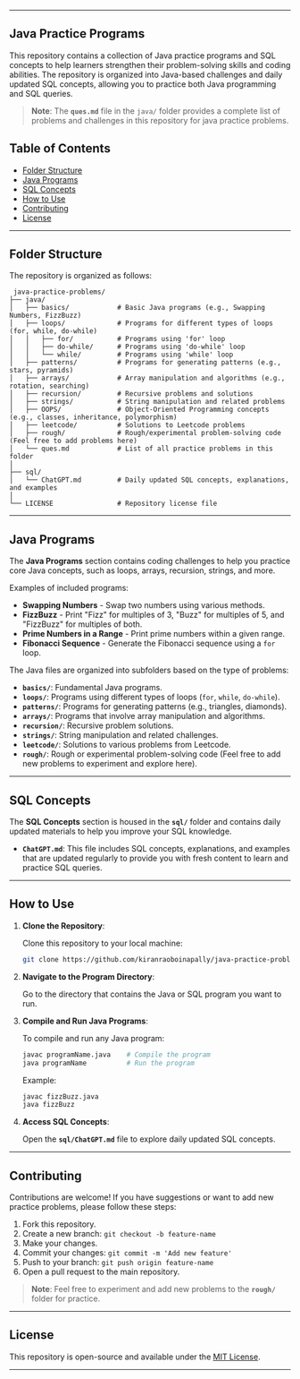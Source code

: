 
---

## Java Practice Programs

This repository contains a collection of Java practice programs and SQL concepts to help learners strengthen their problem-solving skills and coding abilities. The repository is organized into Java-based challenges and daily updated SQL concepts, allowing you to practice both Java programming and SQL queries.

> **Note**: The **`ques.md`** file in the `java/` folder provides a complete list of problems and challenges in this repository for java practice problems.

## Table of Contents

- [Folder Structure](#folder-structure)
- [Java Programs](#java-programs)
- [SQL Concepts](#sql-concepts)
- [How to Use](#how-to-use)
- [Contributing](#contributing)
- [License](#license)

---

## Folder Structure

The repository is organized as follows:
```
 java-practice-problems/
├── java/
│   ├── basics/            # Basic Java programs (e.g., Swapping Numbers, FizzBuzz)
│   ├── loops/             # Programs for different types of loops (for, while, do-while)
│   │   ├── for/           # Programs using 'for' loop
│   │   ├── do-while/      # Programs using 'do-while' loop
│   │   └── while/         # Programs using 'while' loop
│   ├── patterns/          # Programs for generating patterns (e.g., stars, pyramids)
│   ├── arrays/            # Array manipulation and algorithms (e.g., rotation, searching)
│   ├── recursion/         # Recursive problems and solutions
│   ├── strings/           # String manipulation and related problems
│   ├── OOPS/              # Object-Oriented Programming concepts (e.g., classes, inheritance, polymorphism)
│   ├── leetcode/          # Solutions to Leetcode problems
│   ├── rough/             # Rough/experimental problem-solving code (Feel free to add problems here)
│   └── ques.md            # List of all practice problems in this folder
│
├── sql/
│   └── ChatGPT.md         # Daily updated SQL concepts, explanations, and examples
│
└── LICENSE                # Repository license file
```       
---

## Java Programs

The **Java Programs** section contains coding challenges to help you practice core Java concepts, such as loops, arrays, recursion, strings, and more.

Examples of included programs:

- **Swapping Numbers** - Swap two numbers using various methods.
- **FizzBuzz** - Print "Fizz" for multiples of 3, "Buzz" for multiples of 5, and "FizzBuzz" for multiples of both.
- **Prime Numbers in a Range** - Print prime numbers within a given range.
- **Fibonacci Sequence** - Generate the Fibonacci sequence using a `for` loop.

The Java files are organized into subfolders based on the type of problems:

- **`basics/`**: Fundamental Java programs.
- **`loops/`**: Programs using different types of loops (`for`, `while`, `do-while`).
- **`patterns/`**: Programs for generating patterns (e.g., triangles, diamonds).
- **`arrays/`**: Programs that involve array manipulation and algorithms.
- **`recursion/`**: Recursive problem solutions.
- **`strings/`**: String manipulation and related challenges.
- **`leetcode/`**: Solutions to various problems from Leetcode.
- **`rough/`**: Rough or experimental problem-solving code (Feel free to add new problems to experiment and explore here).

---

## SQL Concepts

The **SQL Concepts** section is housed in the **`sql/`** folder and contains daily updated materials to help you improve your SQL knowledge.

- **`ChatGPT.md`**: This file includes SQL concepts, explanations, and examples that are updated regularly to provide you with fresh content to learn and practice SQL queries.

---

## How to Use

1. **Clone the Repository**:

   Clone this repository to your local machine:

   ```bash
   git clone https://github.com/kiranraoboinapally/java-practice-problems.git
   ```

2. **Navigate to the Program Directory**:

   Go to the directory that contains the Java or SQL program you want to run.

3. **Compile and Run Java Programs**:

   To compile and run any Java program:

   ```bash
   javac programName.java    # Compile the program
   java programName          # Run the program
   ```

   Example:

   ```bash
   javac fizzBuzz.java
   java fizzBuzz
   ```

4. **Access SQL Concepts**:

   Open the **`sql/ChatGPT.md`** file to explore daily updated SQL concepts.

---

## Contributing

Contributions are welcome! If you have suggestions or want to add new practice problems, please follow these steps:

1. Fork this repository.
2. Create a new branch: `git checkout -b feature-name`
3. Make your changes.
4. Commit your changes: `git commit -m 'Add new feature'`
5. Push to your branch: `git push origin feature-name`
6. Open a pull request to the main repository.

> **Note**: Feel free to experiment and add new problems to the **`rough/`** folder for practice.

---

## License

This repository is open-source and available under the [MIT License](LICENSE).

---


